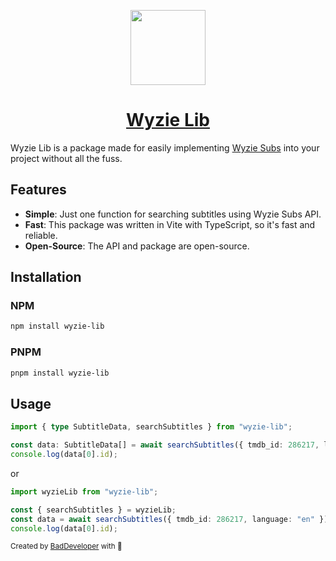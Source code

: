 <p align="center">
  <a href="https://www.npmjs.com/package/wyzie-lib">
    <img src="https://i.postimg.cc/L5ppKYC5/cclogo.png" height="120">
    <h1 align="center">Wyzie Lib</h1>
  </a>
</p>

Wyzie Lib is a package made for easily implementing [Wyzie Subs](https://subs.wyzie.ru) into your project without all the fuss.

## Features
- **Simple**: Just one function for searching subtitles using Wyzie Subs API.
- **Fast**: This package was written in Vite with TypeScript, so it's fast and reliable.
- **Open-Source**: The API and package are open-source.
  
## Installation
### NPM
```bash
npm install wyzie-lib
```
### PNPM
```bash
pnpm install wyzie-lib
```

## Usage
```ts
import { type SubtitleData, searchSubtitles } from "wyzie-lib";

const data: SubtitleData[] = await searchSubtitles({ tmdb_id: 286217, language: "en" });
console.log(data[0].id);
```
or
```ts
import wyzieLib from "wyzie-lib";

const { searchSubtitles } = wyzieLib;
const data = await searchSubtitles({ tmdb_id: 286217, language: "en" });
console.log(data[0].id);
```


<sup>
  Created by <a href="https://github.com/itzcozi" alt="github" title="itzCozi on Github">BadDeveloper</a> with 💙
</sup>
